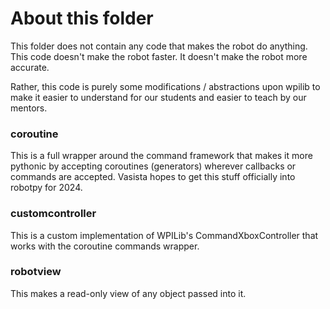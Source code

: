 # About this folder

This folder does not contain any code that makes the robot do anything.
This code doesn't make the robot faster. It doesn't make the robot more accurate.

Rather, this code is purely some modifications / abstractions upon wpilib to make it easier
to understand for our students and easier to teach by our mentors.

### coroutine
This is a full wrapper around the command framework that makes it more pythonic by
accepting coroutines (generators) wherever callbacks or commands are accepted.
Vasista hopes to get this stuff officially into robotpy for 2024.

### customcontroller
This is a custom implementation of WPILib's CommandXboxController that works with the
coroutine commands wrapper.

### robotview
This makes a read-only view of any object passed into it.